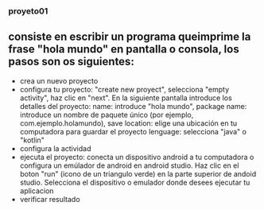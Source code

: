 ### proyeto01
## consiste en escribir un programa queimprime la frase "hola mundo" en pantalla o consola, los pasos son os siguientes:
- crea un nuevo proyecto
- configura tu proyecto: "create new proyect", selecciona "empty 
activity", haz clic en "next".
En la siguiente pantalla introduce los detalles del proyecto: name: 
introduce "hola mundo", package name: introduce un nombre de paquete 
único (por ejemplo, com.ejemplo.holamundo), save location: elige una 
ubicación en tu computadora para guardar el proyecto lenguage: 
selecciona "java" o "kotlin"
- configura la actividad
- ejecuta el proyecto: conecta un dispositivo android a tu computadora
 o configura un emúlador de android en android studio. Haz clic en el 
boton "run" (icono de un triangulo verde) en la parte superior de andoid
 studio. Selecciona el dispositivo o emulador donde desees ejecutar tu 
aplicacion
- verificar resultado
